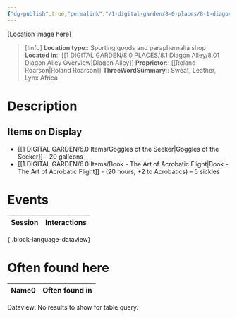 ```yaml
---
{"dg-publish":true,"permalink":"/1-digital-garden/8-0-places/8-1-diagon-alley/8-1-17-quality-quidditch-supplies/","tags":["#place","#diagon-alley","#shop"]}
---
```


[Location image here]
>[!info]
>**Location type**::  Sporting goods and paraphernalia shop
>**Located in**:: [[1 DIGITAL GARDEN/8.0 PLACES/8.1 Diagon Alley/8.01 Diagon Alley Overview\|Diagon Alley]]
>**Proprietor**:: [[Roland Roarson\|Roland Roarson]]
>**ThreeWordSummary**:: Sweat, Leather, Lynx Africa 

# Description


## Items on Display

- [[1 DIGITAL GARDEN/6.0 Items/Goggles of the Seeker\|Goggles of the Seeker]] – 20 galleons
- [[1 DIGITAL GARDEN/6.0 Items/Book - The Art of Acrobatic Flight\|Book - The Art of Acrobatic Flight]] - (20 hours, +2 to Acrobatics) – 5 sickles

# Events

| Session | Interactions |
| ------- | ------------ |

{ .block-language-dataview}

# Often found here

<div><table class="dataview table-view-table"><thead class="table-view-thead"><tr class="table-view-tr-header"><th class="table-view-th"><span>Name</span><span class="dataview small-text">0</span></th><th class="table-view-th"><span>Often found in</span></th></tr></thead><tbody class="table-view-tbody"></tbody></table><div class="dataview dataview-error-box"><p class="dataview dataview-error-message">Dataview: No results to show for table query.</p></div></div>